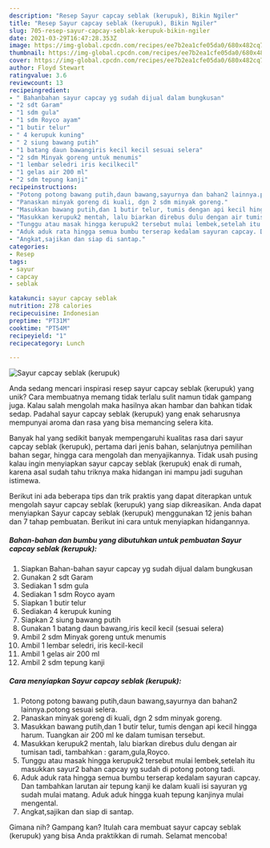 ```yaml
---
description: "Resep Sayur capcay seblak (kerupuk), Bikin Ngiler"
title: "Resep Sayur capcay seblak (kerupuk), Bikin Ngiler"
slug: 705-resep-sayur-capcay-seblak-kerupuk-bikin-ngiler
date: 2021-03-29T16:47:28.353Z
image: https://img-global.cpcdn.com/recipes/ee7b2ea1cfe05da0/680x482cq70/sayur-capcay-seblak-kerupuk-foto-resep-utama.jpg
thumbnail: https://img-global.cpcdn.com/recipes/ee7b2ea1cfe05da0/680x482cq70/sayur-capcay-seblak-kerupuk-foto-resep-utama.jpg
cover: https://img-global.cpcdn.com/recipes/ee7b2ea1cfe05da0/680x482cq70/sayur-capcay-seblak-kerupuk-foto-resep-utama.jpg
author: Floyd Stewart
ratingvalue: 3.6
reviewcount: 13
recipeingredient:
- " Bahanbahan sayur capcay yg sudah dijual dalam bungkusan"
- "2 sdt Garam"
- "1 sdm gula"
- "1 sdm Royco ayam"
- "1 butir telur"
- " 4 kerupuk kuning"
- " 2 siung bawang putih"
- "1 batang daun bawangiris kecil kecil sesuai selera"
- "2 sdm Minyak goreng untuk menumis"
- "1 lembar seledri iris kecilkecil"
- "1 gelas air 200 ml"
- "2 sdm tepung kanji"
recipeinstructions:
- "Potong potong bawang putih,daun bawang,sayurnya dan bahan2 lainnya.potong sesuai selera."
- "Panaskan minyak goreng di kuali, dgn 2 sdm minyak goreng."
- "Masukkan bawang putih,dan 1 butir telur, tumis dengan api kecil hingga harum. Tuangkan air 200 ml ke dalam tumisan tersebut."
- "Masukkan kerupuk2 mentah, lalu biarkan direbus dulu dengan air tumisan tadi, tambahkan : garam,gula,Royco."
- "Tunggu atau masak hingga kerupuk2 tersebut mulai lembek,setelah itu masukkan sayur2 bahan capcay yg sudah di potong potong tadi."
- "Aduk aduk rata hingga semua bumbu terserap kedalam sayuran capcay. Dan tambahkan larutan air tepung kanji ke dalam kuali isi sayuran yg sudah mulai matang. Aduk aduk hingga kuah tepung kanjinya mulai mengental."
- "Angkat,sajikan dan siap di santap."
categories:
- Resep
tags:
- sayur
- capcay
- seblak

katakunci: sayur capcay seblak 
nutrition: 278 calories
recipecuisine: Indonesian
preptime: "PT31M"
cooktime: "PT54M"
recipeyield: "1"
recipecategory: Lunch

---
```



![Sayur capcay seblak (kerupuk)](https://img-global.cpcdn.com/recipes/ee7b2ea1cfe05da0/680x482cq70/sayur-capcay-seblak-kerupuk-foto-resep-utama.jpg)

Anda sedang mencari inspirasi resep sayur capcay seblak (kerupuk) yang unik? Cara membuatnya memang tidak terlalu sulit namun tidak gampang juga. Kalau salah mengolah maka hasilnya akan hambar dan bahkan tidak sedap. Padahal sayur capcay seblak (kerupuk) yang enak seharusnya mempunyai aroma dan rasa yang bisa memancing selera kita.

Banyak hal yang sedikit banyak mempengaruhi kualitas rasa dari sayur capcay seblak (kerupuk), pertama dari jenis bahan, selanjutnya pemilihan bahan segar, hingga cara mengolah dan menyajikannya. Tidak usah pusing kalau ingin menyiapkan sayur capcay seblak (kerupuk) enak di rumah, karena asal sudah tahu triknya maka hidangan ini mampu jadi suguhan istimewa.




Berikut ini ada beberapa tips dan trik praktis yang dapat diterapkan untuk mengolah sayur capcay seblak (kerupuk) yang siap dikreasikan. Anda dapat menyiapkan Sayur capcay seblak (kerupuk) menggunakan 12 jenis bahan dan 7 tahap pembuatan. Berikut ini cara untuk menyiapkan hidangannya.

<!--inarticleads1-->

##### Bahan-bahan dan bumbu yang dibutuhkan untuk pembuatan Sayur capcay seblak (kerupuk):

1. Siapkan  Bahan-bahan sayur capcay yg sudah dijual dalam bungkusan
1. Gunakan 2 sdt Garam
1. Sediakan 1 sdm gula
1. Sediakan 1 sdm Royco ayam
1. Siapkan 1 butir telur
1. Sediakan  4 kerupuk kuning
1. Siapkan  2 siung bawang putih
1. Gunakan 1 batang daun bawang,iris kecil kecil (sesuai selera)
1. Ambil 2 sdm Minyak goreng untuk menumis
1. Ambil 1 lembar seledri, iris kecil-kecil
1. Ambil 1 gelas air 200 ml
1. Ambil 2 sdm tepung kanji




<!--inarticleads2-->

##### Cara menyiapkan Sayur capcay seblak (kerupuk):

1. Potong potong bawang putih,daun bawang,sayurnya dan bahan2 lainnya.potong sesuai selera.
1. Panaskan minyak goreng di kuali, dgn 2 sdm minyak goreng.
1. Masukkan bawang putih,dan 1 butir telur, tumis dengan api kecil hingga harum. Tuangkan air 200 ml ke dalam tumisan tersebut.
1. Masukkan kerupuk2 mentah, lalu biarkan direbus dulu dengan air tumisan tadi, tambahkan : garam,gula,Royco.
1. Tunggu atau masak hingga kerupuk2 tersebut mulai lembek,setelah itu masukkan sayur2 bahan capcay yg sudah di potong potong tadi.
1. Aduk aduk rata hingga semua bumbu terserap kedalam sayuran capcay. Dan tambahkan larutan air tepung kanji ke dalam kuali isi sayuran yg sudah mulai matang. Aduk aduk hingga kuah tepung kanjinya mulai mengental.
1. Angkat,sajikan dan siap di santap.




Gimana nih? Gampang kan? Itulah cara membuat sayur capcay seblak (kerupuk) yang bisa Anda praktikkan di rumah. Selamat mencoba!
